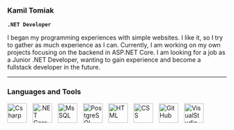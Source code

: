 ### Kamil Tomiak

**`.NET Developer`**

I began my programming experiences with simple websites. I like it, so I try to gather as much experience as I can. Currently, I am working on my own projects focusing on the backend in ASP.NET Core. I am looking for a job as a Junior .NET Developer, wanting to gain experience and become a fullstack developer in the future.

---
### Languages and Tools 

<img align="left" alt="Csharp" width="45px" style="padding-right:10px;" src="https://cdn.jsdelivr.net/gh/devicons/devicon/icons/csharp/csharp-line.svg" />
<img align="left" alt=".NET Core" width="45px" style="padding-right:10px;" src="https://cdn.jsdelivr.net/gh/devicons/devicon/icons/dotnetcore/dotnetcore-original.svg" />
<img align="left" alt="MsSQL" width="45px" style="padding-right:10px;" src="https://cdn.jsdelivr.net/gh/devicons/devicon/icons/microsoftsqlserver/microsoftsqlserver-plain-wordmark.svg" />
<img align="left" alt="PostgreSQL" width="45px" style="padding-right:10px;" src="https://cdn.jsdelivr.net/gh/devicons/devicon/icons/postgresql/postgresql-plain-wordmark.svg" />
<img align="left" alt="HTML" width="45px" style="padding-right:10px;" src="https://cdn.jsdelivr.net/gh/devicons/devicon/icons/html5/html5-plain.svg" />
<img align="left" alt="CSS" width="45px" style="padding-right:10px;" src="https://cdn.jsdelivr.net/gh/devicons/devicon/icons/css3/css3-plain.svg" />
<img align="left" alt="GitHub" width="45px" style="padding-right:10px;" src="https://cdn.jsdelivr.net/gh/devicons/devicon/icons/github/github-original.svg" />
<img align="left" alt="VisualStudio" width="45px" style="padding-right:10px;" src="https://cdn.jsdelivr.net/gh/devicons/devicon/icons/visualstudio/visualstudio-plain.svg" />

<br />
